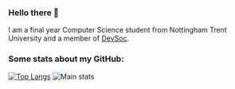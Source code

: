 ### Hello there 👋
I am a final year Computer Science student from Nottingham Trent University and a member of [DevSoc](https://github.com/NTUDevSoc).

### Some stats about my GitHub: 
[![Top Langs](https://github-readme-stats.vercel.app/api/top-langs/?username=bradshawlily&hide_progress=true)](https://github.com/anuraghazra/github-readme-stats) ![Main stats](https://github-readme-stats.vercel.app/api?username=bradshawlily&show_icons=true&theme=transparent)
<!--
**bradshawlily/bradshawlily** is a ✨ _special_ ✨ repository because its `README.md` (this file) appears on your GitHub profile.

